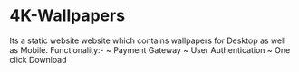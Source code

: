 # 4K-Wallpapers
Its a static website website which contains wallpapers for Desktop as well as Mobile.
Functionality:-
~ Payment Gateway
~ User Authentication
~ One click Download
